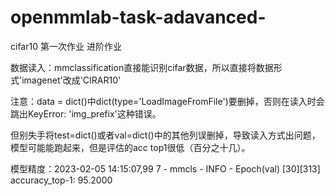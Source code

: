 # openmmlab-task-adavanced-
cifar10
第一次作业 进阶作业

数据读入：mmclassification直接能识别cifar数据，所以直接将数据形式'imagenet'改成'CIRAR10'

注意：data = dict()中dict(type='LoadImageFromFile')要删掉，否则在读入时会跳出KeyError: 'img_prefix'这种错误。

但别失手将test=dict()或者val=dict()中的其他列误删掉，导致读入方式出问题，模型可能能跑起来，但是评估的acc top1很低（百分之十几）。

模型精度：2023-02-05 14:15:07,99
7 - mmcls - INFO - Epoch(val) [30][313] accuracy_top-1: 95.2000
